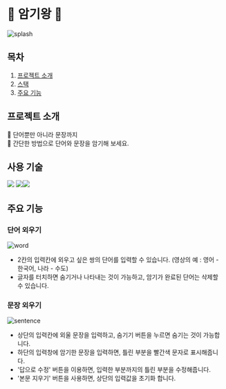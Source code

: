 # 🧠 암기왕 🧠

![splash](https://github.com/dyFlower/amgiking/assets/112444362/fab2c335-fae1-402d-9671-f3074ec3658c)

## 목차

1. [프로젝트 소개](#프로젝트소개)
2. [스택](#스택)
3. [주요 기능](#주요기능)

## <a id="프로젝트소개">프로젝트 소개</a>

🎉 단어뿐만 아니라 문장까지<br>
🎉 간단한 방법으로 단어와 문장을 암기해 보세요.

## <a id="스택">사용 기술</a>

<img src="https://img.shields.io/badge/React_native-61DAFB?style=for-the-badge&logo=기술스택아이콘&logoColor=white"/>
<img src="https://img.shields.io/badge/TypeScript-3178C6?style=for-the-badge&logo=기술스택아이콘&logoColor=white"/><img src="https://img.shields.io/badge/Expo-000020?style=for-the-badge&logo=기술스택아이콘&logoColor=white"/>

## <a id="주요기능">주요 기능</a>

### 단어 외우기

![word](https://github.com/dyFlower/amgiking/assets/112444362/c79ee840-0ddb-43bd-b70b-f5c4ac06da36)

- 2칸의 입력칸에 외우고 싶은 쌍의 단어를 입력할 수 있습니다. (영상의 예 : 영어 - 한국어, 나라 - 수도)
- 글자를 터치하면 숨기거나 나타내는 것이 가능하고, 암기가 완료된 단어는 삭제할 수 있습니다.

### 문장 외우기
![sentence](https://github.com/dyFlower/amgiking/assets/112444362/9543a608-a000-434d-afd9-7818237f87c1)
- 상단의 입력칸에 외울 문장을 입력하고, 숨기기 버튼을 누르면 숨기는 것이 가능합니다.
- 하단의 입력창에 암기한 문장을 입력하면, 틀린 부분을 빨간색 문자로 표시해줍니다.
- '답으로 수정' 버튼을 이용하면, 입력한 부분까지의 틀린 부분을 수정해줍니다.
- '본문 지우기' 버튼을 사용하면, 상단의 입력값을 초기화 합니다.
